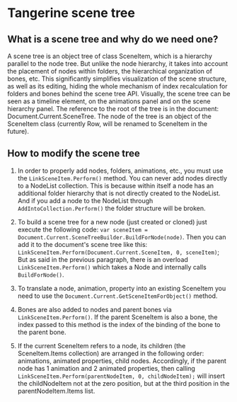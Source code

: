 # Tangerine scene tree

## What is a scene tree and why do we need one?

A scene tree is an object tree of class SceneItem, which is a hierarchy parallel to the node tree. But unlike the node hierarchy, it takes into account the placement of nodes within folders, the hierarchical organization of bones, etc. This significantly simplifies visualization of the scene structure, as well as its editing, hiding the whole mechanism of index recalculation for folders and bones behind the scene tree API. Visually, the scene tree can be seen as a timeline element, on the animations panel and on the scene hierarchy panel.
The reference to the root of the tree is in the document: Document.Current.SceneTree. The node of the tree is an object of the SceneItem class (currently Row, will be renamed to SceneItem in the future).

## How to modify the scene tree

1. In order to properly add nodes, folders, animations, etc., you must use the `LinkSceneItem.Perform()` method.
You can never add nodes directly to a NodeList collection. This is because within itself a node has an additional folder hierarchy that is not directly created to the NodeList. And if you add a node to the NodeList through `AddIntoCollection.Perform()` the folder structure will be broken.

2. To build a scene tree for a new node (just created or cloned) just execute the following code:
 `var sceneItem = Document.Current.SceneTreeBuilder.BuildForNode(node)`. 
 Then you can add it to the document's scene tree like this: `LinkSceneItem.Perform(Document.Current.SceneItem, 0, sceneItem)`;
 But as said in the previous paragraph, there is an overload `LinkSceneItem.Perform()` which takes a Node and internally calls `BuildForNode()`.

3. To translate a node, animation, property into an existing SceneItem you need to use the `Document.Current.GetSceneItemForObject()` method.

4. Bones are also added to nodes and parent bones via `LinkSceneItem.Perform()`. If the parent SceneItem is also a bone, the index passed to this method is the index of the binding of the bone to the parent bone.

5. If the current SceneItem refers to a node, its children (the SceneItem.Items collection) are arranged in the following order: animations, animated properties, child nodes. Accordingly, if the parent node has 1 animation and 2 animated properties, then calling
 `LinkSceneItem.Perform(parentNodeItem, 0, childNodeItem);` 
 will insert the childNodeItem not at the zero position, but at the third position in the parentNodeItem.Items list.